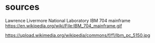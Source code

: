 # sources

Lawrence Livermore National Laboratory
IBM 704 mainframe
https://en.wikipedia.org/wiki/File:IBM_704_mainframe.gif

https://upload.wikimedia.org/wikipedia/commons/f/f1/Ibm_pc_5150.jpg
